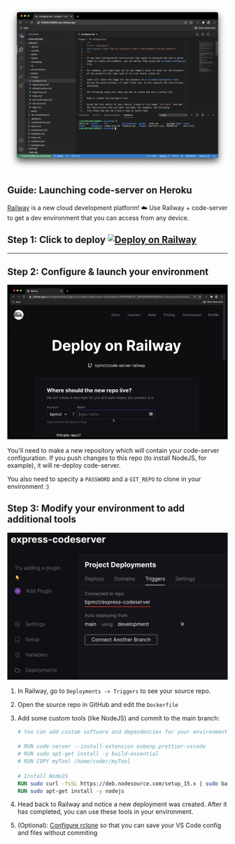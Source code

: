 ![code-server and railway.app](../img/code-server-railway.png)

## Guide: Launching code-server on Heroku

[Railway](https://railway.app) is a new cloud development platform! ☁️ Use Railway + code-server to get a dev environment that you can access from any device.

## Step 1: Click to deploy [![Deploy on Railway](https://railway.app/button.svg)](https://railway.app/new?template=https%3A%2F%2Fgithub.com%2Fbpmct%2Fcode-server-railway&envs=PASSWORD%2CGIT_REPO&PASSWORDDesc=Your+password+to+log+in+to+code-server+with&GIT_REPODesc=A+git+repo+to+clone+and+open+in+code-server+%28ex.+https%3A%2F%2Fgithub.com%2Fcdr%2Fdocs.git%29)

---

## Step 2: Configure & launch your environment

![railway launch environment screen](../img/launch-railway.gif)

You'll need to make a new repository which will contain your code-server configuration. If you push changes to this repo (to install NodeJS, for example), it will re-deploy code-server.

You also need to specity a `PASSWORD` and a `GIT_REPO` to clone in your environment :)

## Step 3: Modify your environment to add additional tools

![railway repo](../img/railway-connected.png)

1. In Railway, go to `Deployments -> Triggers` to see your source repo.
1. Open the source repo in GitHub and edit the `Dockerfile`
1. Add some custom tools (like NodeJS) and commit to the main branch:

   ```Dockerfile
   # You can add custom software and dependencies for your environment here. Some examples:

   # RUN code-server --install-extension esbenp.prettier-vscode
   # RUN sudo apt-get install -y build-essential
   # RUN COPY myTool /home/coder/myTool

   # Install NodeJS
   RUN sudo curl -fsSL https://deb.nodesource.com/setup_15.x | sudo bash -
   RUN sudo apt-get install -y nodejs
   ```

1. Head back to Railway and notice a new deployment was created. After it has completed, you can use these tools in your environment.

1. (Optional): [Configure rclone](https://github.com/bpmct/deploy-code-server/tree/main/deploy-container#-persist-your-filesystem-with-rclone) so that you can save your VS Code config and files without commiting
